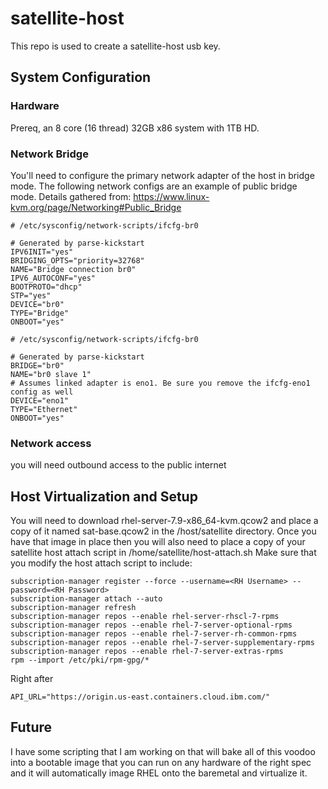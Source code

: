 # satellite-host

This repo is used to create a satellite-host usb key.

## System Configuration

### Hardware
Prereq, an 8 core (16 thread) 32GB x86 system with 1TB HD.

### Network Bridge
You'll need to configure the primary network adapter of the host in bridge mode. The following network configs are an example of public bridge mode. Details gathered from:
https://www.linux-kvm.org/page/Networking#Public_Bridge

```
# /etc/sysconfig/network-scripts/ifcfg-br0

# Generated by parse-kickstart
IPV6INIT="yes"
BRIDGING_OPTS="priority=32768"
NAME="Bridge connection br0"
IPV6_AUTOCONF="yes"
BOOTPROTO="dhcp"
STP="yes"
DEVICE="br0"
TYPE="Bridge"
ONBOOT="yes"
```

```
# /etc/sysconfig/network-scripts/ifcfg-br0

# Generated by parse-kickstart
BRIDGE="br0"
NAME="br0 slave 1"
# Assumes linked adapter is eno1. Be sure you remove the ifcfg-eno1 config as well
DEVICE="eno1"
TYPE="Ethernet"
ONBOOT="yes"
```

### Network access
you will need outbound access to the public internet


## Host Virtualization and Setup
You will need to download rhel-server-7.9-x86_64-kvm.qcow2 and place a copy of it named sat-base.qcow2 in the /host/satellite directory. Once you have that image in place then you will also need to place a copy of your satellite host attach script in /home/satellite/host-attach.sh Make sure that you modify the host attach script to include:

```
subscription-manager register --force --username=<RH Username> --password=<RH Password>
subscription-manager attach --auto
subscription-manager refresh
subscription-manager repos --enable rhel-server-rhscl-7-rpms
subscription-manager repos --enable rhel-7-server-optional-rpms
subscription-manager repos --enable rhel-7-server-rh-common-rpms
subscription-manager repos --enable rhel-7-server-supplementary-rpms
subscription-manager repos --enable rhel-7-server-extras-rpms
rpm --import /etc/pki/rpm-gpg/*
```

Right after
```
API_URL="https://origin.us-east.containers.cloud.ibm.com/"
```

## Future
I have some scripting that I am working on that will bake all of this voodoo into a bootable image that you can run on any hardware of the right spec and it will automatically image RHEL onto the baremetal and virtualize it.
